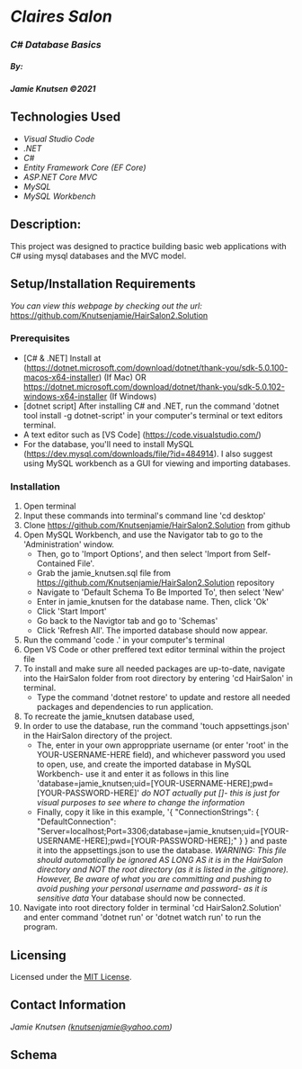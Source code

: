 # _Claires Salon_

### _C# Database Basics_

##### By:
#####  _**Jamie Knutsen**_ _©2021_


## Technologies Used

* _Visual Studio Code_
* _.NET_
* _C#_
* _Entity Framework Core (EF Core)_
* _ASP.NET Core MVC_
* _MySQL_
* _MySQL Workbench_


## Description: 
This project was designed to practice building basic web applications with C# using mysql databases and the MVC model.


## Setup/Installation Requirements
_You can view this webpage by checking out the url:_
https://github.com/Knutsenjamie/HairSalon2.Solution

### Prerequisites
* [C# & .NET] Install at (https://dotnet.microsoft.com/download/dotnet/thank-you/sdk-5.0.100-macos-x64-installer) (If Mac) OR https://dotnet.microsoft.com/download/dotnet/thank-you/sdk-5.0.102-windows-x64-installer (If Windows)
* [dotnet script] After installing C# and .NET, run the command 'dotnet tool install -g dotnet-script' in your computer's terminal or text editors terminal. 
* A text editor such as [VS Code] (https://code.visualstudio.com/)
* For the database, you'll need to install MySQL (https://dev.mysql.com/downloads/file/?id=484914). I also suggest using MySQL workbench as a GUI for viewing and importing databases. 

### Installation
1. Open terminal
2. Input these commands into terminal's command line 'cd desktop'
3. Clone https://github.com/Knutsenjamie/HairSalon2.Solution from github
4. Open MySQL Workbench, and use the Navigator tab to go to the 'Administration' window. 
    * Then, go to 'Import Options', and then select 'Import from Self-Contained File'.
    * Grab the jamie_knutsen.sql file from https://github.com/Knutsenjamie/HairSalon2.Solution repository
    * Navigate to 'Default Schema To Be Imported To', then select 'New'
    * Enter in jamie_knutsen for the database name. Then, click 'Ok'
    * Click 'Start Import'
    * Go back to the Navigtor tab and go to 'Schemas'
    * Click 'Refresh All'. The imported database should now appear. 
4. Run the command 'code .' in your computer's terminal
5. Open VS Code or other preffered text editor terminal within the project file
6. To install and make sure all needed packages are up-to-date, navigate into the HairSalon folder from root directory by entering 'cd HairSalon' in terminal.
    * Type the command 'dotnet restore' to update and restore all needed packages and dependencies to run application.
7.  To recreate the jamie_knutsen database used, 
8. In order to use the database, run the command 'touch appsettings.json' in the HairSalon directory of the project. 
    * The, enter in your own approppriate username (or enter 'root' in the YOUR-USERNAME-HERE field), and whichever password you used to open, use, and create the imported database in MySQL Workbench- use it and enter it as follows in this line 'database=jamie_knutsen;uid=[YOUR-USERNAME-HERE];pwd=[YOUR-PASSWORD-HERE]' *do NOT actually put []- this is just for visual purposes to see where to change the information*
    * Finally, copy it like in this example, 
    '{
    "ConnectionStrings": {
      "DefaultConnection": "Server=localhost;Port=3306;database=jamie_knutsen;uid=[YOUR-USERNAME-HERE];pwd=[YOUR-PASSWORD-HERE];"
    }
    } 
    and paste it into the appsettings.json to use the database. *WARNING: This file should automatically be ignored AS LONG AS it is in the HairSalon directory and NOT the root directory (as it is listed in the .gitignore). However, Be aware of what you are committing and pushing to avoid pushing your personal username and password- as it is sensitive data* Your database should now be connected. 
9. Navigate into root directory folder in terminal 'cd HairSalon2.Solution' and  enter command 'dotnet run' or 'dotnet watch run' to run the program. 

## Licensing

Licensed under the [MIT License](license).

## Contact Information

_Jamie Knutsen (knutsenjamie@yahoo.com)_

## Schema 

<!-- ![Schema Image](files/Users/thatbejamie/Desktop/jamiesschema.png) -->